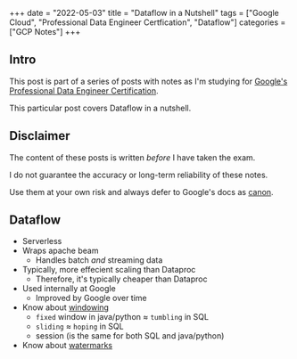 +++
date = "2022-05-03"
title = "Dataflow in a Nutshell"
tags = ["Google Cloud", "Professional Data Engineer Certfication", "Dataflow"]
categories = ["GCP Notes"]
+++

## Intro

This post is part of a series of posts with notes as I'm studying for [Google's Professional Data Engineer Certification](https://cloud.google.com/certification/data-engineer).

This particular post covers Dataflow in a nutshell.

## Disclaimer

The content of these posts is written *before* I have taken the exam.

I do not guarantee the accuracy or long-term reliability of these notes.

Use them at your own risk and always defer to Google's docs as [canon](https://en.wikipedia.org/wiki/Canon_(basic_principle)).

## Dataflow

- Serverless
- Wraps apache beam
  - Handles batch *and* streaming data
- Typically, more effecient scaling than Dataproc
  - Therefore, it's typically cheaper than Dataproc
- Used internally at Google
  - Improved by Google over time
- Know about [windowing](https://cloud.google.com/dataflow/docs/concepts/streaming-pipelines#windows)
  - `fixed` window in java/python ≈ `tumbling` in SQL
  - `sliding` ≈ `hoping` in SQL
  - session (is the same for both SQL and java/python)
- Know about [watermarks](https://cloud.google.com/dataflow/docs/concepts/streaming-pipelines#watermarks)

